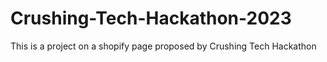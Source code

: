 # Crushing-Tech-Hackathon-2023
This is a project on a shopify page proposed by Crushing Tech Hackathon
